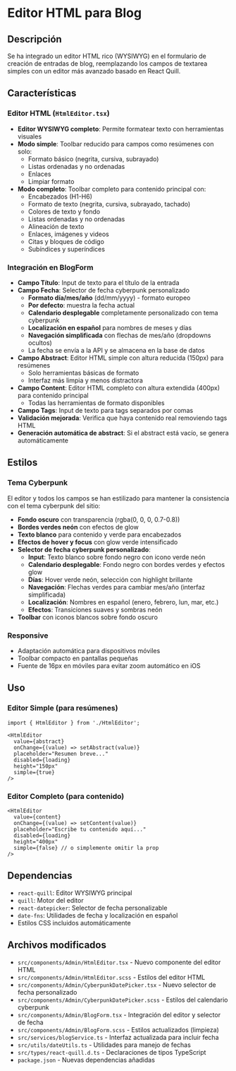 # Editor HTML para Blog

## Descripción

Se ha integrado un editor HTML rico (WYSIWYG) en el formulario de creación de entradas de blog, reemplazando los campos de textarea simples con un editor más avanzado basado en React Quill.

## Características

### Editor HTML (`HtmlEditor.tsx`)

- **Editor WYSIWYG completo**: Permite formatear texto con herramientas visuales
- **Modo simple**: Toolbar reducido para campos como resúmenes con solo:
  - Formato básico (negrita, cursiva, subrayado)
  - Listas ordenadas y no ordenadas
  - Enlaces
  - Limpiar formato
- **Modo completo**: Toolbar completo para contenido principal con:
  - Encabezados (H1-H6)
  - Formato de texto (negrita, cursiva, subrayado, tachado)
  - Colores de texto y fondo
  - Listas ordenadas y no ordenadas
  - Alineación de texto
  - Enlaces, imágenes y videos
  - Citas y bloques de código
  - Subíndices y superíndices

### Integración en BlogForm

- **Campo Título**: Input de texto para el título de la entrada
- **Campo Fecha**: Selector de fecha cyberpunk personalizado
  - **Formato día/mes/año** (dd/mm/yyyy) - formato europeo
  - **Por defecto**: muestra la fecha actual
  - **Calendario desplegable** completamente personalizado con tema cyberpunk
  - **Localización en español** para nombres de meses y días
  - **Navegación simplificada** con flechas de mes/año (dropdowns ocultos)
  - La fecha se envía a la API y se almacena en la base de datos
- **Campo Abstract**: Editor HTML simple con altura reducida (150px) para resúmenes
  - Solo herramientas básicas de formato
  - Interfaz más limpia y menos distractora
- **Campo Content**: Editor HTML completo con altura extendida (400px) para contenido principal
  - Todas las herramientas de formato disponibles
- **Campo Tags**: Input de texto para tags separados por comas
- **Validación mejorada**: Verifica que haya contenido real removiendo tags HTML
- **Generación automática de abstract**: Si el abstract está vacío, se genera automáticamente

## Estilos

### Tema Cyberpunk
El editor y todos los campos se han estilizado para mantener la consistencia con el tema cyberpunk del sitio:
- **Fondo oscuro** con transparencia (rgba(0, 0, 0, 0.7-0.8))
- **Bordes verdes neón** con efectos de glow
- **Texto blanco** para contenido y verde para encabezados
- **Efectos de hover y focus** con glow verde intensificado
- **Selector de fecha cyberpunk personalizado**:
  - **Input**: Texto blanco sobre fondo negro con icono verde neón
  - **Calendario desplegable**: Fondo negro con bordes verdes y efectos glow
  - **Días**: Hover verde neón, selección con highlight brillante
  - **Navegación**: Flechas verdes para cambiar mes/año (interfaz simplificada)
  - **Localización**: Nombres en español (enero, febrero, lun, mar, etc.)
  - **Efectos**: Transiciones suaves y sombras neón
- **Toolbar** con iconos blancos sobre fondo oscuro

### Responsive
- Adaptación automática para dispositivos móviles
- Toolbar compacto en pantallas pequeñas
- Fuente de 16px en móviles para evitar zoom automático en iOS

## Uso

### Editor Simple (para resúmenes)
```tsx
import { HtmlEditor } from './HtmlEditor';

<HtmlEditor
  value={abstract}
  onChange={(value) => setAbstract(value)}
  placeholder="Resumen breve..."
  disabled={loading}
  height="150px"
  simple={true}
/>
```

### Editor Completo (para contenido)
```tsx
<HtmlEditor
  value={content}
  onChange={(value) => setContent(value)}
  placeholder="Escribe tu contenido aquí..."
  disabled={loading}
  height="400px"
  simple={false} // o simplemente omitir la prop
/>
```

## Dependencias

- `react-quill`: Editor WYSIWYG principal
- `quill`: Motor del editor
- `react-datepicker`: Selector de fecha personalizable
- `date-fns`: Utilidades de fecha y localización en español
- Estilos CSS incluidos automáticamente

## Archivos modificados

- `src/components/Admin/HtmlEditor.tsx` - Nuevo componente del editor HTML
- `src/components/Admin/HtmlEditor.scss` - Estilos del editor HTML
- `src/components/Admin/CyberpunkDatePicker.tsx` - Nuevo selector de fecha personalizado
- `src/components/Admin/CyberpunkDatePicker.scss` - Estilos del calendario cyberpunk
- `src/components/Admin/BlogForm.tsx` - Integración del editor y selector de fecha
- `src/components/Admin/BlogForm.scss` - Estilos actualizados (limpieza)
- `src/services/blogService.ts` - Interfaz actualizada para incluir fecha
- `src/utils/dateUtils.ts` - Utilidades para manejo de fechas
- `src/types/react-quill.d.ts` - Declaraciones de tipos TypeScript
- `package.json` - Nuevas dependencias añadidas 